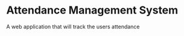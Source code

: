 Attendance Management System
============================

A web application that will track the users attendance


